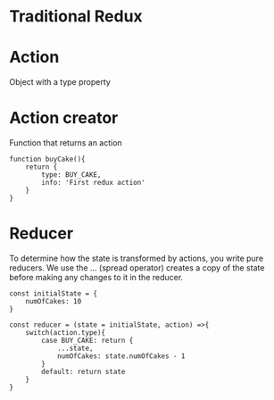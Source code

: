 # Traditional Redux

# Action
Object with a type property

# Action creator
Function that returns an action

```
function buyCake(){
    return {
        type: BUY_CAKE,
        info: 'First redux action'
    }
}
```

# Reducer
To determine how the state is transformed by actions, you write pure reducers. We use the  ... (spread operator) creates a copy of the state before making any changes to it in the reducer.

```
const initialState = {
    numOfCakes: 10
}

const reducer = (state = initialState, action) =>{
    switch(action.type){
        case BUY_CAKE: return {
            ...state,
            numOfCakes: state.numOfCakes - 1
        }
        default: return state
    }
}



